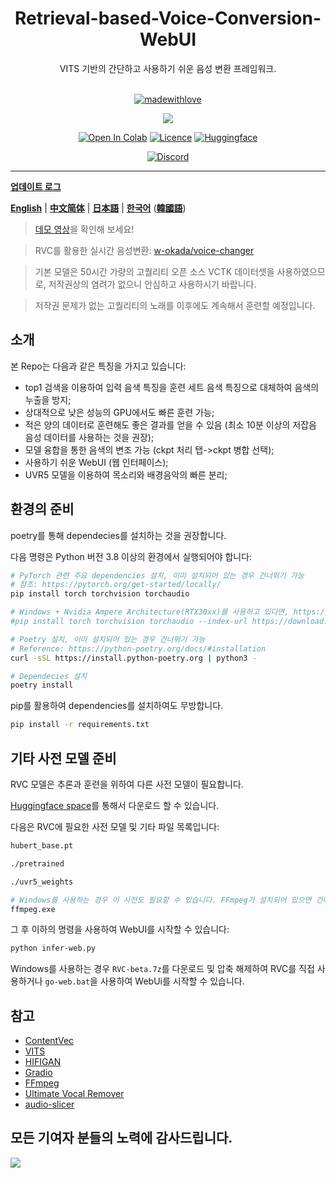 <div align="center">

<h1>Retrieval-based-Voice-Conversion-WebUI</h1>
VITS 기반의 간단하고 사용하기 쉬운 음성 변환 프레임워크.<br><br>

[![madewithlove](https://forthebadge.com/images/badges/built-with-love.svg)](https://github.com/liujing04/Retrieval-based-Voice-Conversion-WebUI)

<img src="https://counter.seku.su/cmoe?name=rvc&theme=r34" /><br>

[![Open In Colab](https://img.shields.io/badge/Colab-F9AB00?style=for-the-badge&logo=googlecolab&color=525252)](https://colab.research.google.com/github/liujing04/Retrieval-based-Voice-Conversion-WebUI/blob/main/Retrieval_based_Voice_Conversion_WebUI.ipynb)
[![Licence](https://img.shields.io/github/license/liujing04/Retrieval-based-Voice-Conversion-WebUI?style=for-the-badge)](https://github.com/liujing04/Retrieval-based-Voice-Conversion-WebUI/blob/main/%E4%BD%BF%E7%94%A8%E9%9C%80%E9%81%B5%E5%AE%88%E7%9A%84%E5%8D%8F%E8%AE%AE-LICENSE.txt)
[![Huggingface](https://img.shields.io/badge/🤗%20-Spaces-yellow.svg?style=for-the-badge)](https://huggingface.co/lj1995/VoiceConversionWebUI/tree/main/)

[![Discord](https://img.shields.io/badge/RVC%20Developers-Discord-7289DA?style=for-the-badge&logo=discord&logoColor=white)](https://discord.gg/HcsmBBGyVk)

</div>

---

[**업데이트 로그**](https://github.com/liujing04/Retrieval-based-Voice-Conversion-WebUI/blob/main/Changelog_KO.md)

[**English**](./README.en.md) | [**中文简体**](../README.md) | [**日本語**](./README.ja.md) | [**한국어**](./README.ko.md) ([**韓國語**](./README.ko.han.md))

> [데모 영상](https://www.bilibili.com/video/BV1pm4y1z7Gm/)을 확인해 보세요!

> RVC를 활용한 실시간 음성변환: [w-okada/voice-changer](https://github.com/w-okada/voice-changer)

> 기본 모델은 50시간 가량의 고퀄리티 오픈 소스 VCTK 데이터셋을 사용하였으므로, 저작권상의 염려가 없으니 안심하고 사용하시기 바랍니다.

> 저작권 문제가 없는 고퀄리티의 노래를 이후에도 계속해서 훈련할 예정입니다.

## 소개

본 Repo는 다음과 같은 특징을 가지고 있습니다:

- top1 검색을 이용하여 입력 음색 특징을 훈련 세트 음색 특징으로 대체하여 음색의 누출을 방지;
- 상대적으로 낮은 성능의 GPU에서도 빠른 훈련 가능;
- 적은 양의 데이터로 훈련해도 좋은 결과를 얻을 수 있음 (최소 10분 이상의 저잡음 음성 데이터를 사용하는 것을 권장);
- 모델 융합을 통한 음색의 변조 가능 (ckpt 처리 탭->ckpt 병합 선택);
- 사용하기 쉬운 WebUI (웹 인터페이스);
- UVR5 모델을 이용하여 목소리와 배경음악의 빠른 분리;

## 환경의 준비

poetry를 통해 dependecies를 설치하는 것을 권장합니다.

다음 명령은 Python 버전 3.8 이상의 환경에서 실행되어야 합니다:

```bash
# PyTorch 관련 주요 dependencies 설치, 이미 설치되어 있는 경우 건너뛰기 가능
# 참조: https://pytorch.org/get-started/locally/
pip install torch torchvision torchaudio

# Windows + Nvidia Ampere Architecture(RTX30xx)를 사용하고 있다면, https://github.com/liujing04/Retrieval-based-Voice-Conversion-WebUI/issues/21 에서 명시된 것과 같이 PyTorch에 맞는 CUDA 버전을 지정해야 합니다.
#pip install torch torchvision torchaudio --index-url https://download.pytorch.org/whl/cu117

# Poetry 설치, 이미 설치되어 있는 경우 건너뛰기 가능
# Reference: https://python-poetry.org/docs/#installation
curl -sSL https://install.python-poetry.org | python3 -

# Dependecies 설치
poetry install
```

pip를 활용하여 dependencies를 설치하여도 무방합니다.

```bash
pip install -r requirements.txt
```

## 기타 사전 모델 준비

RVC 모델은 추론과 훈련을 위하여 다른 사전 모델이 필요합니다.

[Huggingface space](https://huggingface.co/lj1995/VoiceConversionWebUI/tree/main/)를 통해서 다운로드 할 수 있습니다.

다음은 RVC에 필요한 사전 모델 및 기타 파일 목록입니다:

```bash
hubert_base.pt

./pretrained

./uvr5_weights

# Windows를 사용하는 경우 이 사전도 필요할 수 있습니다. FFmpeg가 설치되어 있으면 건너뛰어도 됩니다.
ffmpeg.exe
```

그 후 이하의 명령을 사용하여 WebUI를 시작할 수 있습니다:

```bash
python infer-web.py
```

Windows를 사용하는 경우 `RVC-beta.7z`를 다운로드 및 압축 해제하여 RVC를 직접 사용하거나 `go-web.bat`을 사용하여 WebUi를 시작할 수 있습니다.

## 참고

- [ContentVec](https://github.com/auspicious3000/contentvec/)
- [VITS](https://github.com/jaywalnut310/vits)
- [HIFIGAN](https://github.com/jik876/hifi-gan)
- [Gradio](https://github.com/gradio-app/gradio)
- [FFmpeg](https://github.com/FFmpeg/FFmpeg)
- [Ultimate Vocal Remover](https://github.com/Anjok07/ultimatevocalremovergui)
- [audio-slicer](https://github.com/openvpi/audio-slicer)

## 모든 기여자 분들의 노력에 감사드립니다.

<a href="https://github.com/liujing04/Retrieval-based-Voice-Conversion-WebUI/graphs/contributors" target="_blank">
  <img src="https://contrib.rocks/image?repo=liujing04/Retrieval-based-Voice-Conversion-WebUI" />
</a>
